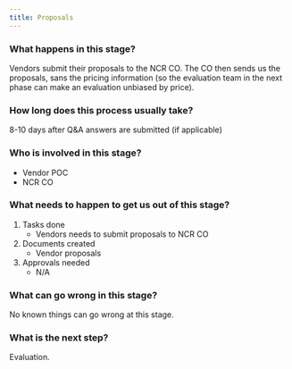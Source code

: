 ```yaml
---
title: Proposals
---
```


### What happens in this stage? 
Vendors submit their proposals to the NCR CO. The CO then sends us the proposals, sans the pricing information (so the evaluation team in the next phase can make an evaluation unbiased by price).

### How long does this process usually take?
8-10 days after Q&A answers are submitted (if applicable)

### Who is involved in this stage? 
- Vendor POC
- NCR CO

### What needs to happen to get us out of this stage? 
1. Tasks done
	- Vendors needs to submit proposals to NCR CO
2. Documents created
	- Vendor proposals
3. Approvals needed
	- N/A

### What can go wrong in this stage? 
No known things can go wrong at this stage. 

### What is the next step?
Evaluation.
